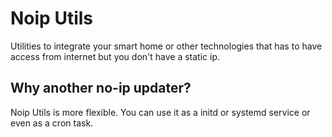 # Noip Utils

Utilities to integrate your smart home or other technologies that has to have access from internet but you don't have a static ip.

## Why another no-ip updater?

Noip Utils is more flexible. You can use it as a initd or systemd service or even as a cron task.

